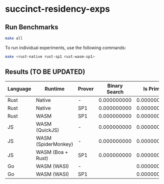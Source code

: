 # succinct-residency-exps

## Run Benchmarks

```bash
make all
```

To run individual experiments, use the following commands:

```bash
make <rust-native rust-sp1 rust-wasm-sp1>
```

## Results (TO BE UPDATED)

| Language | Runtime | Prover | Binary Search | Is Prime    | Merklization | Block Header Verification | TSP         |
| --------- | ------- | ------ | ------------- | ----------- | ------------ | ------------------------- | ----------- |
| Rust      | Native  | -      | 0.000000000   | 0.000000000 | 0.000000000  | 0.000000000               | 0.000000000 |
| Rust      | Native  | SP1    | 0.000000000   | 0.000000000 | 0.000000000  | 0.000000000               | 0.000000000 |
| Rust      | WASM    | SP1    | 0.000000000   | 0.000000000 | 0.000000000  | 0.000000000               | 0.000000000 |
| JS        | WASM (QuickJS)    | -    | 0.000000000   | 0.000000000 | 0.000000000  | 0.000000000               | 0.000000000 |
| JS        | WASM (SpiderMonkey)    | -    | 0.000000000   | 0.000000000 | 0.000000000  | 0.000000000               | 0.000000000 |
| JS        | WASM (Boa + Rust)   | SP1    | 0.000000000   | 0.000000000 | 0.000000000  | 0.000000000               | 0.000000000 |
| Go        | WASM (WASI) | - | | 0.000000000   | 0.000000000 | 0.000000000  | 0.000000000               | 0.000000000 |
| Go        | WASM (WASI) | SP1 | | 0.000000000   | 0.000000000 | 0.000000000  | 0.000000000               | 0.000000000 |
